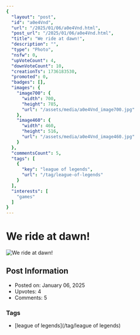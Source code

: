 ```yaml
---
{
  "layout": "post",
  "id": "a0e4Vnd",
  "url": "/2025/01/06/a0e4Vnd.html",
  "post_url": "/2025/01/06/a0e4Vnd.html",
  "title": "We ride at dawn!",
  "description": "",
  "type": "Photo",
  "nsfw": 0,
  "upVoteCount": 4,
  "downVoteCount": 10,
  "creationTs": 1736183530,
  "promoted": 0,
  "badges": [],
  "images": {
    "image700": {
      "width": 700,
      "height": 785,
      "url": "/assets/media/a0e4Vnd_image700.jpg"
    },
    "image460": {
      "width": 460,
      "height": 516,
      "url": "/assets/media/a0e4Vnd_image460.jpg"
    }
  },
  "commentsCount": 5,
  "tags": [
    {
      "key": "league of legends",
      "url": "/tag/league-of-legends"
    }
  ],
  "interests": [
    "games"
  ]
}
---
```


# We ride at dawn!

![We ride at dawn!](/assets/media/a0e4Vnd_image700.jpg)

## Post Information

- Posted on: January 06, 2025
- Upvotes: 4
- Comments: 5

### Tags

- [league of legends](/tag/league of legends)
